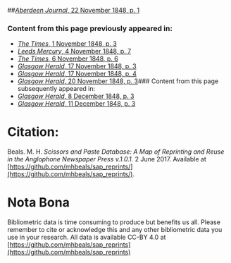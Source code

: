 ##[*Aberdeen Journal*, 22 November 1848, p. 1](https://mhbeals.github.io/sap_html/Aberdeen-Journal/Aberdeen-Journal-22-November-1848-p-1)

### Content from this page previously appeared in:
+ [*The Times*, 1 November 1848, p. 3](https://mhbeals.github.io/sap_html/The-Times/The-Times-1-November-1848-p-3)
+ [*Leeds Mercury*, 4 November 1848, p. 7](https://mhbeals.github.io/sap_html/Leeds-Mercury/Leeds-Mercury-4-November-1848-p-7)
+ [*The Times*, 6 November 1848, p. 6](https://mhbeals.github.io/sap_html/The-Times/The-Times-6-November-1848-p-6)
+ [*Glasgow Herald*, 17 November 1848, p. 3](https://mhbeals.github.io/sap_html/Glasgow-Herald/Glasgow-Herald-17-November-1848-p-3)
+ [*Glasgow Herald*, 17 November 1848, p. 4](https://mhbeals.github.io/sap_html/Glasgow-Herald/Glasgow-Herald-17-November-1848-p-4)
+ [*Glasgow Herald*, 20 November 1848, p. 3](https://mhbeals.github.io/sap_html/Glasgow-Herald/Glasgow-Herald-20-November-1848-p-3)### Content from this page subsequently appeared in:
+ [*Glasgow Herald*, 8 December 1848, p. 3](https://mhbeals.github.io/sap_html/Glasgow-Herald/Glasgow-Herald-8-December-1848-p-3)
+ [*Glasgow Herald*, 11 December 1848, p. 3](https://mhbeals.github.io/sap_html/Glasgow-Herald/Glasgow-Herald-11-December-1848-p-3)
                    
# Citation: 

Beals. M. H. *Scissors and Paste Database: A Map of Reprinting and Reuse in the Anglophone Newspaper Press v.1.0.1.* 2 June 2017. Available at [https://github.com/mhbeals/sap_reprints/](https://github.com/mhbeals/sap_reprints/). 
                    
# Nota Bona

Bibliometric data is time consuming to produce but benefits us all. Please remember to cite or acknowledge this and any other bibliometric data you use in your research. All data is available CC-BY 4.0 at [https://github.com/mhbeals/sap_reprints](https://github.com/mhbeals/sap_reprints)